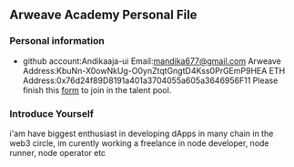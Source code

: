 ## Arweave Academy Personal File
### Personal information
- github account:Andikaaja-ui
Email:mandika677@gmail.com
Arweave Address:KbuNn-X0owNkUg-O0ynZtqtGngtD4Kss0PrGEmP9HEA
ETH Address:0x76d24f89D8191a401a3704055a605a3646956F11
Please finish this 
[form](https://docs.google.com/forms/d/e/1FAIpQLSfWA5fIIcBgmRppm3jNz5vmf9Mai_QMVil-2pO4r7YKn_Zhtw/viewform?usp=sf_link) 
to join in the talent pool.
### Introduce Yourself
 i'am have biggest enthusiast in developing dApps in many chain in the web3 circle, im curently working a freelance in node developer, node runner, node operator etc
